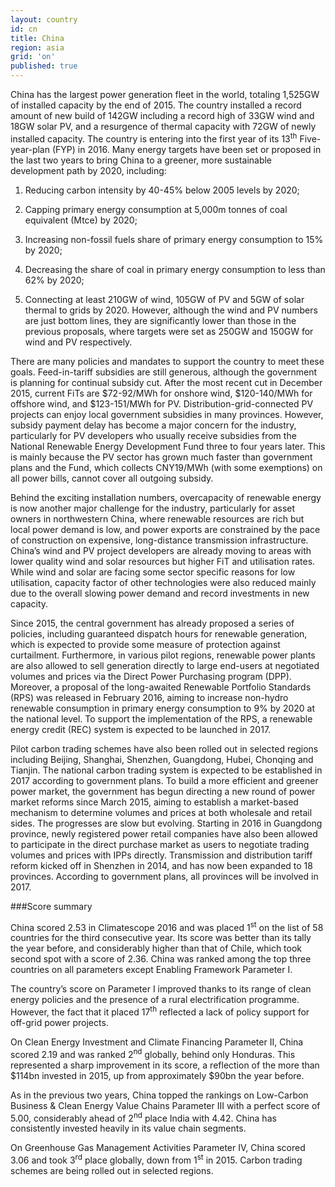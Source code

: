 ```yaml
---
layout: country
id: cn
title: China
region: asia
grid: 'on'
published: true
---
```

China has the largest power generation fleet in the world, totaling 1,525GW of installed capacity by the end of 2015. The country installed a record amount of new build of 142GW including a record high of 33GW wind and 18GW solar PV, and a resurgence of thermal capacity with 72GW of newly installed capacity. The country is entering into the first year of its 13<sup>th</sup> Five-year-plan (FYP) in 2016. Many energy targets have been set or proposed in the last two years to bring China to a greener, more sustainable development path by 2020, including:

1) Reducing carbon intensity by 40-45% below 2005 levels by 2020; 

2) Capping primary energy consumption at 5,000m tonnes of coal equivalent (Mtce) by 2020;

3) Increasing non-fossil fuels share of primary energy consumption to 15% by 2020;

4) Decreasing the share of coal in primary energy consumption to less than 62% by 2020;

5) Connecting at least 210GW of wind, 105GW of PV and 5GW of solar thermal to grids by 2020. However, although the wind and PV numbers are just bottom lines, they are significantly lower than those in the previous proposals, where targets were set as 250GW and 150GW for wind and PV respectively. 

There are many policies and mandates to support the country to meet these goals. Feed-in-tariff subsidies are still generous, although the government is planning for continual subsidy cut. After the most recent cut in December 2015, current FiTs are $72-92/MWh for onshore wind, $120-140/MWh for offshore wind, and $123-151/MWh for PV. Distribution-grid-connected PV projects can enjoy local government subsidies in many provinces. However, subsidy payment delay has become a major concern for the industry, particularly for PV developers who usually receive subsidies from the National Renewable Energy Development Fund three to four years later. This is mainly because the PV sector has grown much faster than government plans and the Fund, which collects CNY19/MWh (with some exemptions) on all power bills, cannot cover all outgoing subsidy.

Behind the exciting installation numbers, overcapacity of renewable energy is now another major challenge for the industry, particularly for asset owners in northwestern China, where renewable resources are rich but local power demand is low, and power exports are constrained by the pace of construction on expensive, long-distance transmission infrastructure. China’s wind and PV project developers are already moving to areas with lower quality wind and solar resources but higher FiT and utilisation rates.
While wind and solar are facing some sector specific reasons for low utilisation, capacity factor of other technologies were also reduced mainly due to the overall slowing power demand and record investments in new capacity. 

Since 2015, the central government has already proposed a series of policies, including guaranteed dispatch hours for renewable generation, which is expected to provide some measure of protection against curtailment. Furthermore, in various pilot regions, renewable power plants are also allowed to sell generation directly to large end-users at negotiated volumes and prices via the Direct Power Purchasing program (DPP). Moreover, a proposal of the long-awaited Renewable Portfolio Standards (RPS) was released in February 2016, aiming to increase non-hydro renewable consumption in primary energy consumption to 9% by 2020 at the national level. To support the implementation of the RPS, a renewable energy credit (REC) system is expected to be launched in 2017. 

Pilot carbon trading schemes have also been rolled out in selected regions including Beijing, Shanghai, Shenzhen, Guangdong, Hubei, Chonqing and Tianjin. The national carbon trading system is expected to be established in 2017 according to government plans.
To build a more efficient and greener power market, the government has begun directing a new round of power market reforms since March 2015, aiming to establish a market-based mechanism to determine volumes and prices at both wholesale and retail sides. The progresses are slow but evolving. Starting in 2016 in Guangdong province, newly registered power retail companies have also been allowed to participate in the direct purchase market as users to negotiate trading volumes and prices with IPPs directly. Transmission and distribution tariff reform kicked off in Shenzhen in 2014, and has now been expanded to 18 provinces. According to government plans, all provinces will be involved in 2017.


###Score summary

China scored 2.53 in Climatescope 2016 and was placed 1<sup>st</sup> on the list of 58 countries for the third consecutive year. Its score was better than its tally the year before, and considerably higher than that of Chile, which took second spot with a score of 2.36. China was ranked among the top three countries on all parameters except Enabling Framework Parameter I.

The country’s score on Parameter I improved thanks to its range of clean energy policies and the presence of a rural electrification programme. However, the fact that it placed 17<sup>th</sup> reflected a lack of policy support for off-grid power projects. 

On Clean Energy Investment and Climate Financing Parameter II, China scored 2.19 and was ranked 2<sup>nd</sup> globally, behind only Honduras. This represented a sharp improvement in its score, a reflection of the more than $114bn invested in 2015, up from approximately $90bn the year before.

As in the previous two years, China topped the rankings on Low-Carbon Business & Clean Energy Value Chains Parameter III with a perfect score of 5.00, considerably ahead of 2<sup>nd</sup> place India with 4.42. China has consistently invested heavily in its value chain segments.

On Greenhouse Gas Management Activities Parameter IV, China scored 3.06 and took 3<sup>rd</sup> place globally, down from 1<sup>st</sup> in 2015. Carbon trading schemes are being rolled out in selected regions.


